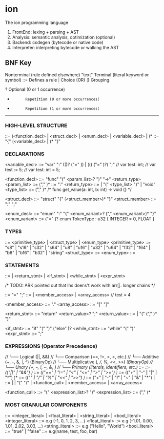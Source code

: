 # ion
The ion programming language

1. FrontEnd: lexing + parsing + AST
2. Analysis: semantic analysis, optimization (optional)
3. Backend: codegen (bytecode or native code)
4. Interpreter: interpreting bytecode or walking the AST

BNF Key
--------------------------------
<foo>       Nonterminal (rule defined elsewhere)
"text"      Terminal (literal keyword or symbol)
::=         Defines a rule
|           Choice (OR)
()          Grouping

?           Optional (0 or 1 occurrence)
*           Repetition (0 or more occurrences)
+           Repetition (1 or more occurrences)
--------------------------------------------------

### HIGH-LEVEL STRUCTURE
<program> ::= (<function_decl> | <struct_decl> |  <enum_decl> | <variable_decl> | <statement>)*
<scope> ::= "{" (<variable_decl> | <statement>)* "}"

### DECLARATIONS
<variable_decl> ::= "var" <identifier> ":" ((<type>)? ("=" <expression>)) | ((<type>) ("=" <expression>)?) ";"
    // var test: int;
    // var test := 5;
    // var test: int = 5;

<function_decl> ::= "func" <identifier> "(" <param_list>? ")" "->" <return_type> <scope>
<param_list> ::= <parameter> ("," <parameter>)*
<parameter> ::= <identifier> ":" <type>
<return_type> ::= <type> | "(" <type_list> ")" | "void"
<type_list> ::= <type> ("," <type>)*
/*
    func get_value(a: int, b: int) -> void {}
*/

<struct_decl> ::= "struct" <identifier> "{" (<struct_member>)* "}"
<struct_member> ::= <identifier> ":" <type> ";"

<enum_decl> ::= "enum" <identifier> ":" <type> "{" <enum_variant>? ("," <enum_variant>)* "}"
<enum_variant> ::= <identifier> ("=" <expression>)?
enum TokenType : u32 {
    INTEGER = 0,
    FLOAT
}


### TYPES
<type> ::= <primitive_type> | <struct_type> | <enum_type>
<primitive_type> ::= "s8" | "s16" | "s32" | "s64" | "u8" | "u16" | "u32" | "u64" | "f32" | "f64" | "b8" | "b16" | "b32"  | "string"
<struct_type> ::= <identifier>
<enum_type> ::= <identifier>


### STATEMENTS
<statement> ::= <assignment> | <return_stmt> | <if_stmt> | <while_stmt> | <expr_stmt>

/*
TODO:
ARK pointed out that lhs doens't work with arr[]. longer chains
*/

<assignment> ::= <lhs> "=" <expression> ";"
<lhs> ::= <identifier> | <member_access> | <array_access>
// test = 4

<member_access> ::= <identifier> "." <identifier>
<array_access> ::= <identifier> "[" <expression> "]"

<return_stmt> ::= "return" <return_value>? ";"
<return_value> ::= <expression> | "(" <expression> ("," <expression>)* ")"

<if_stmt> ::= "if" "(" <expression> ")" <statement> ("else" <statement>)?
<while_stmt> ::= "while" "(" <expression> ")" <statement>
<expr_stmt> ::= <expression> ";"

### EXPRESSIONS (Operator Precedence)
// └── Logical (||, &&)
//      └── Comparison (==, !=, <, >, etc.)
//          └── Additive (+, -, &, |, ^) (BinaryOp)
//              └── Multiplicative (*, /, %, <<, >>) (BinaryOp)
//                  └── Unary (+, -, !, ~, &, *)
//                      └── Primary (literals, identifiers, etc.) 
<expression> ::= <logical>
<logical> ::= <comparison> (("||" | "&&") <comparison>)*
<comparison> ::= <additive> (("==" | "!=" | "<" | "<=" | ">" | ">=") <additive>)*
<additive> ::= <multiplicative> (("+" | "-" | "|" | "^") <multiplicative>)*
<multiplicative> ::= <unary> (("*" | "/" | "%" | "<<" | ">>") <unary>)*
<unary> ::= ("+" | "-" | "!" | "~" | "&" | "*") <unary> | <primary>
<primary> ::= <literal> | <identifier> | "(" <expression> ")" | <function_call> | <member_access> | <array_access>

<function_call> ::= <identifier> "(" <expression_list>? ")"
<expression_list> ::= <expression> ("," <expression>)*

### MOST GRANULAR COMPONENTS
<literal> ::= <integer_literal> | <float_literal> | <string_literal> | <bool_literal>
<integer_literal> ::= e.g (-1, 0, 1, 2, 3, ...)
<float_literal> ::= e.g (-1.01, 0.00, 1.01, 2.02, 3.03, ...)
<string_literal> ::= e.g ("Hello", "World")
<bool_literal> ::= "true" | "false"
<identifier> ::= e.g(name, test, foo, bar)